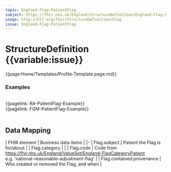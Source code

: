 ```yaml
---
topic: England-Flag-PatientFlag
subject: https://fhir.nhs.uk/England/StructureDefinition/England-Flag-PatientFlag
usage: http://hl7.org/fhir/StructureDefinition/Flag
issue: England-Flag-PatientFlag
---
```


# StructureDefinition {{variable:issue}}

<nocheck>
{{page:Home/Templates/Profile-Template.page.md}}

<div id="Examples" class="tabcontent">
  <h3>Examples</h3>
<br>{{pagelink: RA-PatientFlag-Example}}
<br>{{pagelink: FGM-PatientFlag-Example}}
<br><br>

</div>
</nocheck>

## Data Mapping

| FHIR element                | Business data items |
|-
| Flag.subject                | Patient the Flag is for/about |
| Flag.category               |                     |
| Flag.code                   | Code from  https://fhir.nhs.uk/England/ValueSet/England-FlagCategoryPatient<br />e.g. 'national-reasonable-adjustment-flag'                    |
| Flag.contained:provenance   | Who created or removed the Flag, and when |
